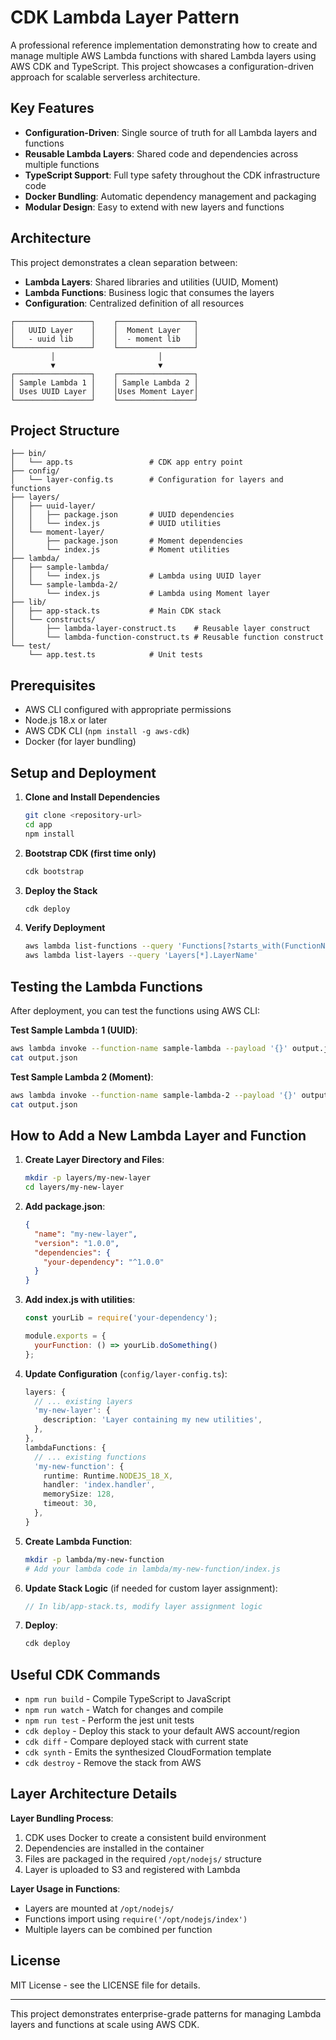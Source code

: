 # CDK Lambda Layer Pattern

A professional reference implementation demonstrating how to create and manage multiple AWS Lambda functions with shared Lambda layers using AWS CDK and TypeScript. This project showcases a configuration-driven approach for scalable serverless architecture.

## Key Features

- **Configuration-Driven**: Single source of truth for all Lambda layers and functions
- **Reusable Lambda Layers**: Shared code and dependencies across multiple functions
- **TypeScript Support**: Full type safety throughout the CDK infrastructure code
- **Docker Bundling**: Automatic dependency management and packaging
- **Modular Design**: Easy to extend with new layers and functions

## Architecture

This project demonstrates a clean separation between:
- **Lambda Layers**: Shared libraries and utilities (UUID, Moment)
- **Lambda Functions**: Business logic that consumes the layers
- **Configuration**: Centralized definition of all resources

```
┌─────────────────┐    ┌─────────────────┐
│   UUID Layer    │    │  Moment Layer   │
│   - uuid lib    │    │  - moment lib   │
└─────────────────┘    └─────────────────┘
         │                       │
         ▼                       ▼
┌─────────────────┐    ┌─────────────────┐
│ Sample Lambda 1 │    │ Sample Lambda 2 │
│ Uses UUID Layer │    │Uses Moment Layer│
└─────────────────┘    └─────────────────┘
```

## Project Structure

```
├── bin/
│   └── app.ts                 # CDK app entry point
├── config/
│   └── layer-config.ts        # Configuration for layers and functions
├── layers/
│   ├── uuid-layer/
│   │   ├── package.json       # UUID dependencies
│   │   └── index.js           # UUID utilities
│   └── moment-layer/
│       ├── package.json       # Moment dependencies
│       └── index.js           # Moment utilities
├── lambda/
│   ├── sample-lambda/
│   │   └── index.js           # Lambda using UUID layer
│   └── sample-lambda-2/
│       └── index.js           # Lambda using Moment layer
├── lib/
│   ├── app-stack.ts           # Main CDK stack
│   └── constructs/
│       ├── lambda-layer-construct.ts    # Reusable layer construct
│       └── lambda-function-construct.ts # Reusable function construct
└── test/
    └── app.test.ts            # Unit tests
```

## Prerequisites

- AWS CLI configured with appropriate permissions
- Node.js 18.x or later
- AWS CDK CLI (`npm install -g aws-cdk`)
- Docker (for layer bundling)

## Setup and Deployment

1. **Clone and Install Dependencies**
   ```bash
   git clone <repository-url>
   cd app
   npm install
   ```

2. **Bootstrap CDK (first time only)**
   ```bash
   cdk bootstrap
   ```

3. **Deploy the Stack**
   ```bash
   cdk deploy
   ```

4. **Verify Deployment**
   ```bash
   aws lambda list-functions --query 'Functions[?starts_with(FunctionName, `AppStack`)].FunctionName'
   aws lambda list-layers --query 'Layers[*].LayerName'
   ```

## Testing the Lambda Functions

After deployment, you can test the functions using AWS CLI:

**Test Sample Lambda 1 (UUID)**:
```bash
aws lambda invoke --function-name sample-lambda --payload '{}' output.json
cat output.json
```

**Test Sample Lambda 2 (Moment)**:
```bash
aws lambda invoke --function-name sample-lambda-2 --payload '{}' output.json
cat output.json
```

## How to Add a New Lambda Layer and Function

1. **Create Layer Directory and Files**:
   ```bash
   mkdir -p layers/my-new-layer
   cd layers/my-new-layer
   ```

2. **Add package.json**:
   ```json
   {
     "name": "my-new-layer",
     "version": "1.0.0",
     "dependencies": {
       "your-dependency": "^1.0.0"
     }
   }
   ```

3. **Add index.js with utilities**:
   ```javascript
   const yourLib = require('your-dependency');
   
   module.exports = {
     yourFunction: () => yourLib.doSomething()
   };
   ```

4. **Update Configuration** (`config/layer-config.ts`):
   ```typescript
   layers: {
     // ... existing layers
     'my-new-layer': {
       description: 'Layer containing my new utilities',
     },
   },
   lambdaFunctions: {
     // ... existing functions
     'my-new-function': {
       runtime: Runtime.NODEJS_18_X,
       handler: 'index.handler',
       memorySize: 128,
       timeout: 30,
     },
   }
   ```

5. **Create Lambda Function**:
   ```bash
   mkdir -p lambda/my-new-function
   # Add your lambda code in lambda/my-new-function/index.js
   ```

6. **Update Stack Logic** (if needed for custom layer assignment):
   ```typescript
   // In lib/app-stack.ts, modify layer assignment logic
   ```

7. **Deploy**:
   ```bash
   cdk deploy
   ```

## Useful CDK Commands

- `npm run build`   - Compile TypeScript to JavaScript
- `npm run watch`   - Watch for changes and compile
- `npm run test`    - Perform the jest unit tests
- `cdk deploy`      - Deploy this stack to your default AWS account/region
- `cdk diff`        - Compare deployed stack with current state
- `cdk synth`       - Emits the synthesized CloudFormation template
- `cdk destroy`     - Remove the stack from AWS

## Layer Architecture Details

**Layer Bundling Process**:
1. CDK uses Docker to create a consistent build environment
2. Dependencies are installed in the container
3. Files are packaged in the required `/opt/nodejs/` structure
4. Layer is uploaded to S3 and registered with Lambda

**Layer Usage in Functions**:
- Layers are mounted at `/opt/nodejs/`
- Functions import using `require('/opt/nodejs/index')`
- Multiple layers can be combined per function

## License

MIT License - see the LICENSE file for details.

---

This project demonstrates enterprise-grade patterns for managing Lambda layers and functions at scale using AWS CDK.